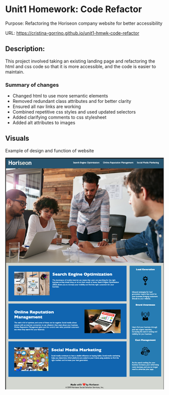 # Unit1 Homework: Code Refactor
Purpose: Refactoring the Horiseon company website for better accessibility

URL: https://cristina-gorrino.github.io/unit1-hmwk-code-refactor

## Description:
This project involved taking an existing landing page and refactoring the html and css code so that it is more accessible, and the code is easier to maintain.

### Summary of changes
- Changed html to use more semantic elements
- Removed redundant class attributes and for better clarity
- Ensured all nav links are working
- Combined repetitive css styles and used updated selectors
- Added clarifying comments to css stylesheet
- Added alt attributes to images

## Visuals
Example of design and function of website

![Full page view of the working Horiseon landing page.](./assets/images/horiseon_screenshot.png)

